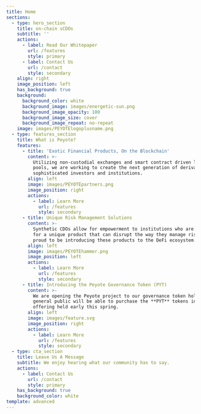 ```yaml
---
title: Home
sections:
  - type: hero_section
    title: on-chain sCDOs
    subtitle: ''
    actions:
      - label: Read Our Whitepaper
        url: /features
        style: primary
      - label: Contact Us
        url: /contact
        style: secondary
    align: right
    image_position: left
    has_background: true
    background:
      background_color: white
      background_image: images/energetic-sun.png
      background_image_opacity: 100
      background_image_size: cover
      background_image_repeat: no-repeat
    image: images/PEYOTElogoplusname.png
  - type: features_section
    title: What is Peyote?
    features:
      - title: 'Exotic Financial Products, On the Blockchain'
        content: >-
          Utilizing non-custodial exchanges and smart contract driven lending
          pools, we are working to create the next generation of derivatives for
          sophisticated investors and institutions. 
        align: left
        image: images/PEYOTEpartners.png
        image_position: right
        actions:
          - label: Learn More
            url: /features
            style: secondary
      - title: Unique Risk Management Solutions
        content: >-
          Synthetic CDOs allow for empowerment to institutions who are looking
          for a unique product that can disrupt the way they manage risk. We are
          proud to be introducing these products to the DeFi ecosystem.
        align: left
        image: images/PEYOTEhammer.png
        image_position: left
        actions:
          - label: Learn More
            url: /features
            style: secondary
      - title: Introducing the Peyote Governance Token (PYT)
        content: >-
          We are opening the Peyote project to our governance token holders. The
          general public will be able to purchase the **PYT** tokens in an
          offering held early this spring.
        align: left
        image: images/feature.svg
        image_position: right
        actions:
          - label: Learn More
            url: /features
            style: secondary
  - type: cta_section
    title: Leave Us A Message
    subtitle: We enjoy hearing what our community has to say.
    actions:
      - label: Contact Us
        url: /contact
        style: primary
    has_background: true
    background_color: white
template: advanced
---
```


